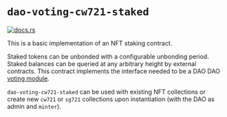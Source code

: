 # `dao-voting-cw721-staked`

[![docs.rs](https://img.shields.io/docsrs/dao-voting-cw721-staked?logo=docsdotrs)](https://docs.rs/dao-voting-cw721-staked/latest/dao_voting_cw721_staked/)

This is a basic implementation of an NFT staking contract.

Staked tokens can be unbonded with a configurable unbonding period. Staked balances can be queried at any arbitrary height by external contracts. This contract implements the interface needed to be a DAO DAO [voting module](https://github.com/DA0-DA0/dao-contracts/wiki/DAO-DAO-Contracts-Design#the-voting-module).

`dao-voting-cw721-staked` can be used with existing NFT collections or create new `cw721` or `sg721` collections upon instantiation (with the DAO as admin and `minter`).

